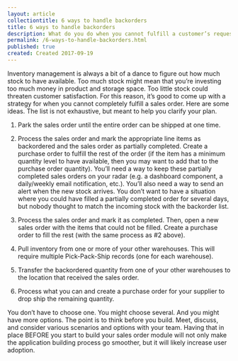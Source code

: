 ```yaml
---
layout: article
collectiontitle: 6 ways to handle backorders
title: 6 ways to handle backorders
description: What do you do when you cannot fulfill a customer’s request?  Here are 6 ideas.
permalink: /6-ways-to-handle-backorders.html
published: true
created: Created 2017-09-19
---
```


Inventory management is always a bit of a dance to figure out how much stock to have available.  Too much stock might mean that you’re investing too much money in product and storage space.  Too little stock could threaten customer satisfaction.  For this reason, it’s good to come up with a strategy for when you cannot completely fulfill a sales order.  Here are some ideas.  The list is not exhaustive, but meant to help you clarify your plan.

1. Park the sales order until the entire order can be shipped at one time.  

2. Process the sales order and mark the appropriate line items as backordered and the sales order as partially completed.  Create a purchase order to fulfill the rest of the order (if the item has a minimum quantity level to have available, then you may want to add that to the purchase order quantity).  You’ll need a way to keep these partially completed sales orders on your radar (e.g. a dashboard component, a daily/weekly email notification, etc.).  You’ll also need a way to send an alert when the new stock arrives.  You don’t want to have a situation where you could have filled a partially completed order for several days, but nobody thought to match the incoming stock with the backorder list.  

3. Process the sales order and mark it as completed.  Then, open a new sales order with the items that could not be filled.  Create a purchase order to fill the rest (with the same process as #2 above).  

4. Pull inventory from one or more of your other warehouses.  This will require multiple Pick-Pack-Ship records (one for each warehouse).  

5. Transfer the backordered quantity from one of your other warehouses to the location that received the sales order.  

6. Process what you can and create a purchase order for your supplier to drop ship the remaining quantity.  

You don’t have to choose one.  You might choose several.  And you might have more options.  The point is to think before you build.  Meet, discuss, and consider various scenarios and options with your team.  Having that in place BEFORE you start to build your sales order module will not only make the application building process go smoother, but it will likely increase user adoption.
